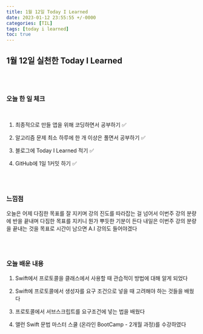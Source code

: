 ```yaml
---
title: 1월 12일 Today I Learned
date: 2023-01-12 23:55:55 +/-0000
categories: [TIL]
tags: [today i learned]
toc: true
---
```


## 1월 12일 실천한 Today I Learned

<br><br>



### 오늘 한 일 체크
<br>

1. 최종적으로 만들 앱을 위해 코딩하면서 공부하기 ✅

2. 알고리즘 문제 최소 하루에 한 개 이상은 풀면서 공부하기 ✅

3. 블로그에 Today I Learned 적기 ✅

4. GitHub에 1일 1커밋 하기 ✅

<br><br>

### 느낌점

오늘은 어제 다짐한 목표를 잘 지키며 강의 진도를 따라잡는 걸 넘어서 이번주 강의 분량에 반을 끝내며 다짐한 목표를 지키니 뭔가 뿌듯한 기분이 든다 내일은 이번주 강의 분량을 끝내는 것을 목표로 시간이 남으면 A.I 강의도 들어야겠다


<br><br>

### 오늘 배운 내용


1. Swift에서 프로토콜을 클래스에서 사용할 때 관습적이 방법에 대해 알게 되었다

1. Swift에 프로토콜에서 생성자를 요구 조건으로 넣을 때 고려해야 하는 것들을 배웠다

1. 프로토콜에서 서브스크립트를 요구조건에 넣는 법을 배웠다

1. 앨런 Swift 문법 마스터 스쿨 (온라인 BootCamp - 2개월 과정)를 수강하였다